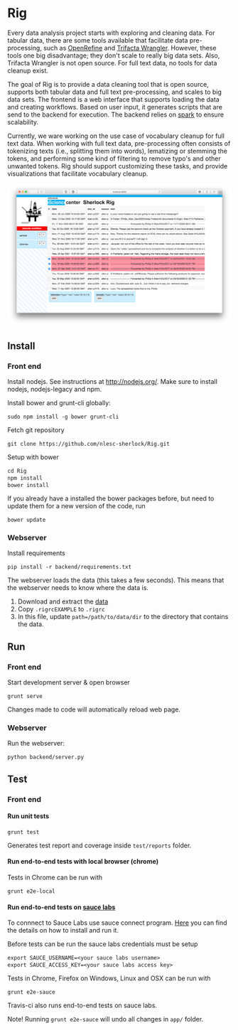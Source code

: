 # Rig

Every data analysis project starts with exploring and cleaning data. For
tabular data, there are some tools available that facilitate data pre-processing, such
as [OpenRefine](http://openrefine.org/) and [Trifacta Wrangler](https://www.trifacta.com/products/wrangler/).
However, these tools one big disadvantage; they don't scale to really big data
sets. Also, Trifacta Wrangler is not open source.
For full text data, no tools for data cleanup exist.

The goal of Rig is to provide a data cleaning tool that is open source, supports both tabular data and full text pre-processing, and
scales to big data sets. The frontend is a web interface that supports loading
the data and creating workflows. Based on user input, it generates scripts that
are send to the backend for execution.
The backend relies on [spark](http://spark.apache.org/) to ensure scalability.

Currently, we ware working on the use case of vocabulary cleanup for full text data. When working with full text data,
pre-processing often consists of tokenizing texts (i.e., splitting them into words),
lematizing or stemming the tokens, and performing some kind of filtering to remove
typo's and other unwanted tokens. Rig should support
customizing these tasks, and provide visualizations that facilitate vocabulary
cleanup.

![Rig screenshot](/app/images/rig-screenshot.png?raw=true)

## Install

### Front end

Install nodejs. See instructions at http://nodejs.org/. Make sure to install nodejs, nodejs-legacy and npm.

Install bower and grunt-cli globally:
```
sudo npm install -g bower grunt-cli
```

Fetch git repository
```
git clone https://github.com/nlesc-sherlock/Rig.git
```

Setup with bower
```
cd Rig
npm install
bower install
```
If you already have a installed the bower packages before, but need to update them for a new version of the code, run
```
bower update
```

### Webserver

Install requirements
```
pip install -r backend/requirements.txt
```

The webserver loads the data (this takes a few seconds). This means that the webserver needs to know where the data is.

1. Download and extract the [data](https://nlesc.sharepoint.com/sites/sherlock/_layouts/15/Group.aspx?GroupId=6aad52c4-7dfc-4076-9772-4f9c9180bde2&AppId=Files&id=%2Fsites%2Fsherlock%2FShared%20Documents%2Fdatasets%2Fenron-rig)
2. Copy `.rigrcEXAMPLE` to `.rigrc`
3. In this file, update `path=/path/to/data/dir` to the directory that  contains the data.

## Run

### Front end

Start development server & open browser
```
grunt serve
```
Changes made to code will automatically reload web page.

### Webserver

Run the webserver:
```
python backend/server.py
```

## Test

### Front end

#### Run unit tests

```
grunt test
```
Generates test report and coverage inside `test/reports` folder.

#### Run end-to-end tests with local browser (chrome)

Tests in Chrome can be run with
```
grunt e2e-local
```

#### Run end-to-end tests on [sauce labs](https://saucelabs.com/)

To connnect to Sauce Labs use sauce connect program. [Here](https://docs.saucelabs.com/reference/sauce-connect/) you can find the details on how to install and run it.

Before tests can be run the sauce labs credentials must be setup

```
export SAUCE_USERNAME=<your sauce labs username>
export SAUCE_ACCESS_KEY=<your sauce labs access key>
```

Tests in Chrome, Firefox on Windows, Linux and OSX can be run with
```
grunt e2e-sauce
```

Travis-ci also runs end-to-end tests on sauce labs.

Note! Running `grunt e2e-sauce` will undo all changes in `app/` folder.
